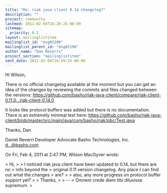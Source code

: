 ```yaml
---
title: "Re: riak java client 0.14 changelog?"
description: ""
project: community
lastmod: 2011-02-04T16:29:25-08:00
sitemap:
  priority: 0.2
layout: mailinglistitem
mailinglist_id: "msg02200"
mailinglist_parent_id: "msg02196"
author_name: "Dan Reverri"
project_section: "mailinglistitem"
sent_date: 2011-02-04T16:29:25-08:00
---
```



Hi Wilson,

There is no official changelog available at the moment but you can get an
idea of the changes by reviewing the commits and files changed between the
versions:
https://github.com/basho/riak-java-client/compare/riak-client-0.11.0...riak-client-0.14.0

It looks like protocol buffers was added but there is no documentation.
There is an extremely minimal test here:
https://github.com/basho/riak-java-client/blob/master/src/main/java/com/basho/riak/pbc/Test.java

Thanks,
Dan

Daniel Reverri
Developer Advocate
Basho Technologies, Inc.
d...@basho.com


On Fri, Feb 4, 2011 at 2:47 PM, Wilson MacGyver  wrote:

&gt; Hi,
&gt;
&gt; I noticed riak java client have been updated to 0.14, but there are no
&gt; info beyond the
&gt; original 0.11 version changelog. Any place I can find out what the changes
&gt; are?
&gt;
&gt; also, any more progress on protocol buffer support yet?
&gt;
&gt; Thanks,
&gt;
&gt; --
&gt; Omnem crede diem tibi diluxisse supremum.
&gt;

